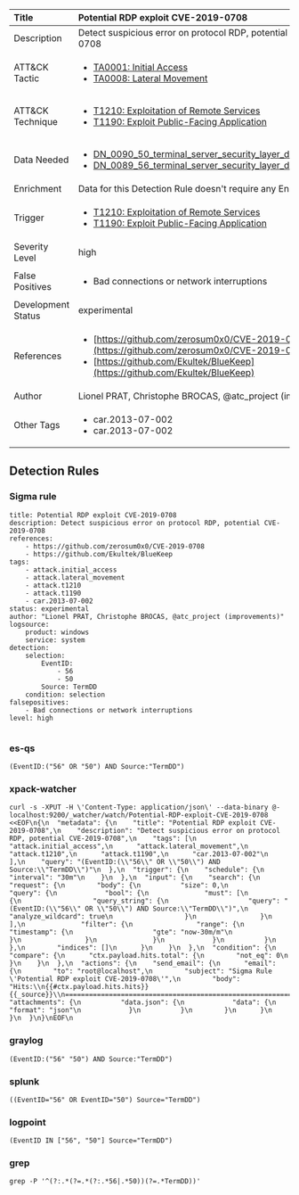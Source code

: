 | Title                | Potential RDP exploit CVE-2019-0708                                                                                                                                                 |
|:---------------------|:------------------------------------------------------------------------------------------------------------------------------------------------------------|
| Description          | Detect suspicious error on protocol RDP, potential CVE-2019-0708                                                                                                                                           |
| ATT&amp;CK Tactic    |  <ul><li>[TA0001: Initial Access](https://attack.mitre.org/tactics/TA0001)</li><li>[TA0008: Lateral Movement](https://attack.mitre.org/tactics/TA0008)</li></ul>  |
| ATT&amp;CK Technique | <ul><li>[T1210: Exploitation of Remote Services](https://attack.mitre.org/techniques/T1210)</li><li>[T1190: Exploit Public-Facing Application](https://attack.mitre.org/techniques/T1190)</li></ul>  |
| Data Needed          | <ul><li>[DN_0090_50_terminal_server_security_layer_detected_an_error](../Data_Needed/DN_0090_50_terminal_server_security_layer_detected_an_error.md)</li><li>[DN_0089_56_terminal_server_security_layer_detected_an_error](../Data_Needed/DN_0089_56_terminal_server_security_layer_detected_an_error.md)</li></ul>  |
| Enrichment           |  Data for this Detection Rule doesn't require any Enrichments.  |
| Trigger              | <ul><li>[T1210: Exploitation of Remote Services](../Triggers/T1210.md)</li><li>[T1190: Exploit Public-Facing Application](../Triggers/T1190.md)</li></ul>  |
| Severity Level       | high |
| False Positives      | <ul><li>Bad connections or network interruptions</li></ul>  |
| Development Status   | experimental |
| References           | <ul><li>[https://github.com/zerosum0x0/CVE-2019-0708](https://github.com/zerosum0x0/CVE-2019-0708)</li><li>[https://github.com/Ekultek/BlueKeep](https://github.com/Ekultek/BlueKeep)</li></ul>  |
| Author               | Lionel PRAT, Christophe BROCAS, @atc_project (improvements) |
| Other Tags           | <ul><li>car.2013-07-002</li><li>car.2013-07-002</li></ul> | 

## Detection Rules

### Sigma rule

```
title: Potential RDP exploit CVE-2019-0708
description: Detect suspicious error on protocol RDP, potential CVE-2019-0708
references:
    - https://github.com/zerosum0x0/CVE-2019-0708
    - https://github.com/Ekultek/BlueKeep
tags:
    - attack.initial_access
    - attack.lateral_movement
    - attack.t1210
    - attack.t1190
    - car.2013-07-002
status: experimental
author: "Lionel PRAT, Christophe BROCAS, @atc_project (improvements)"
logsource:
    product: windows
    service: system
detection:
    selection:
        EventID: 
            - 56
            - 50
        Source: TermDD
    condition: selection
falsepositives:
    - Bad connections or network interruptions
level: high


```





### es-qs
    
```
(EventID:("56" OR "50") AND Source:"TermDD")
```


### xpack-watcher
    
```
curl -s -XPUT -H \'Content-Type: application/json\' --data-binary @- localhost:9200/_watcher/watch/Potential-RDP-exploit-CVE-2019-0708 <<EOF\n{\n  "metadata": {\n    "title": "Potential RDP exploit CVE-2019-0708",\n    "description": "Detect suspicious error on protocol RDP, potential CVE-2019-0708",\n    "tags": [\n      "attack.initial_access",\n      "attack.lateral_movement",\n      "attack.t1210",\n      "attack.t1190",\n      "car.2013-07-002"\n    ],\n    "query": "(EventID:(\\"56\\" OR \\"50\\") AND Source:\\"TermDD\\")"\n  },\n  "trigger": {\n    "schedule": {\n      "interval": "30m"\n    }\n  },\n  "input": {\n    "search": {\n      "request": {\n        "body": {\n          "size": 0,\n          "query": {\n            "bool": {\n              "must": [\n                {\n                  "query_string": {\n                    "query": "(EventID:(\\"56\\" OR \\"50\\") AND Source:\\"TermDD\\")",\n                    "analyze_wildcard": true\n                  }\n                }\n              ],\n              "filter": {\n                "range": {\n                  "timestamp": {\n                    "gte": "now-30m/m"\n                  }\n                }\n              }\n            }\n          }\n        },\n        "indices": []\n      }\n    }\n  },\n  "condition": {\n    "compare": {\n      "ctx.payload.hits.total": {\n        "not_eq": 0\n      }\n    }\n  },\n  "actions": {\n    "send_email": {\n      "email": {\n        "to": "root@localhost",\n        "subject": "Sigma Rule \'Potential RDP exploit CVE-2019-0708\'",\n        "body": "Hits:\\n{{#ctx.payload.hits.hits}}{{_source}}\\n================================================================================\\n{{/ctx.payload.hits.hits}}",\n        "attachments": {\n          "data.json": {\n            "data": {\n              "format": "json"\n            }\n          }\n        }\n      }\n    }\n  }\n}\nEOF\n
```


### graylog
    
```
(EventID:("56" "50") AND Source:"TermDD")
```


### splunk
    
```
((EventID="56" OR EventID="50") Source="TermDD")
```


### logpoint
    
```
(EventID IN ["56", "50"] Source="TermDD")
```


### grep
    
```
grep -P '^(?:.*(?=.*(?:.*56|.*50))(?=.*TermDD))'
```



